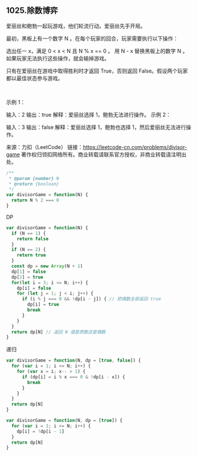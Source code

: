 ## 1025.除数博弈

爱丽丝和鲍勃一起玩游戏，他们轮流行动。爱丽丝先手开局。

最初，黑板上有一个数字 N 。在每个玩家的回合，玩家需要执行以下操作：

选出任一 x，满足 0 < x < N 且 N % x == 0 。
用 N - x 替换黑板上的数字 N 。
如果玩家无法执行这些操作，就会输掉游戏。

只有在爱丽丝在游戏中取得胜利时才返回 True，否则返回 False。假设两个玩家都以最佳状态参与游戏。

 

示例 1：

输入：2
输出：true
解释：爱丽丝选择 1，鲍勃无法进行操作。
示例 2：

输入：3
输出：false
解释：爱丽丝选择 1，鲍勃也选择 1，然后爱丽丝无法进行操作。
 

来源：力扣（LeetCode）
链接：https://leetcode-cn.com/problems/divisor-game
著作权归领扣网络所有。商业转载请联系官方授权，非商业转载请注明出处。

```js
/**
 * @param {number} N
 * @return {boolean}
 */
var divisorGame = function(N) {
  return N % 2 === 0
}
```

DP 
```js
var divisorGame = function(N) {
  if (N == 1) {
    return false
  }
  if (N == 2) {
    return true
  }
  const dp = new Array(N + 1)
  dp[1] = false
  dp[2] = true
  for(let i = 3; i <= N; i++) {
    dp[i] = false
    for (let j = 1; j < i; j++) {
      if (i % j === 0 && !dp[i - j]) { // 把偶数全部返回 true
        dp[i] = true
        break
      }
    }
  }
  return dp[N] // 返回 N 值是质数还是偶数
}
```

递归

```js
var divisorGame = function(N, dp = [true, false]) {
  for (var i = 1; i <= N; i++) {
    for (var x = i; x-- > 1) {
      if (dp[i] = i % x === 0 & !dp[i - x]) {
        break
      }
    }
  }
  return dp[N]
}
```

```js
var divisorGame = function(N, dp = [true]) {
  for (var i = 1; i <= N; i++) {
    dp[i] = !dp[i - 1]
  }
  return dp[N]
}
```